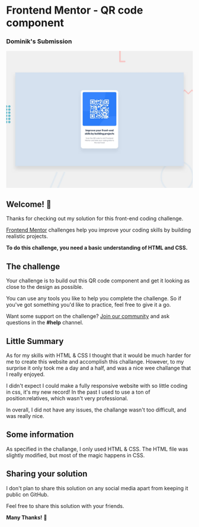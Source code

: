 # Frontend Mentor - QR code component
### Dominik's Submission

![Design preview for the QR code component coding challenge](./design/desktop-preview.jpg)

## Welcome! 👋

Thanks for checking out my solution for this front-end coding challenge.

[Frontend Mentor](https://www.frontendmentor.io) challenges help you improve your coding skills by building realistic projects.

**To do this challenge, you need a basic understanding of HTML and CSS.**

## The challenge

Your challenge is to build out this QR code component and get it looking as close to the design as possible.

You can use any tools you like to help you complete the challenge. So if you've got something you'd like to practice, feel free to give it a go.

Want some support on the challenge? [Join our community](https://www.frontendmentor.io/community) and ask questions in the **#help** channel.

## Little Summary
As for my skills with HTML & CSS I thought that it would be much harder for me to create this website and accomplish this challange.
However, to my surprise it only took me a day and a half, and was a nice wee challange that I really enjoyed.

I didn't expect I could make a fully responsive website with so little coding in css, it's my new record!
In the past I used to use a ton of position:relatives, which wasn't very professional.

In overall, I did not have any issues, the challange wasn't too difficult, and was really nice.

## Some information
As specified in the challange, I only used HTML & CSS.
The HTML file was slightly modified, but most of the magic happens in CSS.

## Sharing your solution

I don't plan to share this solution on any social media apart from keeping it public on GitHub.

Feel free to share this solution with your friends.

**Many Thanks!** 🚀
